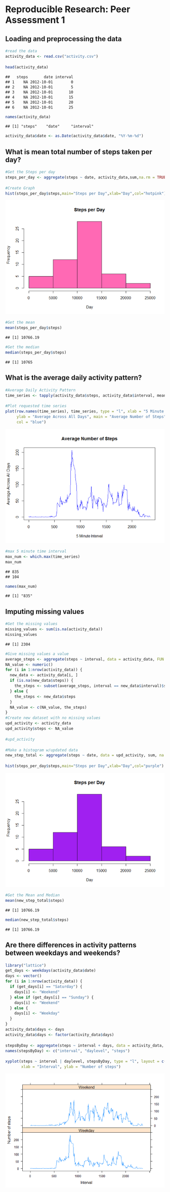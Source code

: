 # Reproducible Research: Peer Assessment 1


## Loading and preprocessing the data

```r
#read the data
activity_data <- read.csv("activity.csv")

head(activity_data)
```

```
##   steps       date interval
## 1    NA 2012-10-01        0
## 2    NA 2012-10-01        5
## 3    NA 2012-10-01       10
## 4    NA 2012-10-01       15
## 5    NA 2012-10-01       20
## 6    NA 2012-10-01       25
```

```r
names(activity_data)
```

```
## [1] "steps"    "date"     "interval"
```

```r
activity_data$date <- as.Date(activity_data$date, "%Y-%m-%d")
```

## What is mean total number of steps taken per day?

```r
#Get the Steps per day
steps_per_day <- aggregate(steps ~ date, activity_data,sum,na.rm = TRUE)

#Create Graph
hist(steps_per_day$steps,main="Steps per Day",xlab="Day",col="hotpink")
```

![](./PA1_template_files/figure-html/unnamed-chunk-2-1.png) 

```r
#Get the mean
mean(steps_per_day$steps)
```

```
## [1] 10766.19
```

```r
#Get the median
median(steps_per_day$steps)
```

```
## [1] 10765
```

## What is the average daily activity pattern?

```r
#Average Daily Activity Pattern
time_series <- tapply(activity_data$steps, activity_data$interval, mean, na.rm = TRUE)

#Plot requested time series
plot(row.names(time_series), time_series, type = "l", xlab = "5 Minute Interval", 
     ylab = "Average Across All Days", main = "Average Number of Steps", 
     col = "blue")
```

![](./PA1_template_files/figure-html/unnamed-chunk-3-1.png) 

```r
#max 5 minute time interval
max_num <- which.max(time_series)
max_num
```

```
## 835 
## 104
```

```r
names(max_num)
```

```
## [1] "835"
```


## Imputing missing values

```r
#Get the missing values
missing_values <- sum(is.na(activity_data))
missing_values
```

```
## [1] 2304
```

```r
#Give missing values a value
average_steps <- aggregate(steps ~ interval, data = activity_data, FUN = mean)
NA_value <- numeric()
for (i in 1:nrow(activity_data)) {
  new_data <- activity_data[i, ]
  if (is.na(new_data$steps)) {
    the_steps <- subset(average_steps, interval == new_data$interval)$steps
  } else {
    the_steps <- new_data$steps
  }
  NA_value <- c(NA_value, the_steps)
}
#Create new dataset with no missing values
upd_activity <- activity_data
upd_activity$steps <- NA_value

#upd_activity

#Make a histogram w/updated data
new_step_total <- aggregate(steps ~ date, data = upd_activity, sum, na.rm = TRUE)

hist(steps_per_day$steps,main="Steps per Day",xlab="Day",col="purple")
```

![](./PA1_template_files/figure-html/unnamed-chunk-4-1.png) 

```r
#Get the Mean and Median
mean(new_step_total$steps)
```

```
## [1] 10766.19
```

```r
median(new_step_total$steps)
```

```
## [1] 10766.19
```
## Are there differences in activity patterns between weekdays and weekends?


```r
library("lattice")
get_days <- weekdays(activity_data$date)
days <- vector()
for (i in 1:nrow(activity_data)) {
  if (get_days[i] == "Saturday") {
    days[i] <- "Weekend"
  } else if (get_days[i] == "Sunday") {
    days[i] <- "Weekend"
  } else {
    days[i] <- "Weekday"
  }
}
activity_data$days <- days
activity_data$days <- factor(activity_data$days)

stepsByDay <- aggregate(steps ~ interval + days, data = activity_data, mean)
names(stepsByDay) <- c("interval", "daylevel", "steps")

xyplot(steps ~ interval | daylevel, stepsByDay, type = "l", layout = c(1, 2), 
       xlab = "Interval", ylab = "Number of steps")
```

![](./PA1_template_files/figure-html/unnamed-chunk-5-1.png) 
